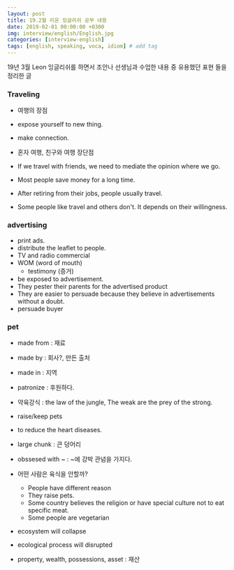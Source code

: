 ```yaml
---
layout: post
title: 19.2월 리온 잉글리쉬 공부 내용
date: 2019-02-01 00:00:00 +0300
img: interview/english/English.jpg
categories: [interview-english] 
tags: [english, speaking, voca, idiom] # add tag
---
```


19년 3월 Leon 잉글리쉬를 하면서 조안나 선생님과 수업한 내용 중 유용했던 표현 들을 정리한 글

### Traveling

+ 여행의 장점
+ expose yourself to new thing.
+ make connection.

+ 혼자 여행, 친구와 여행 장단점
+ If we travel with friends, we need to mediate the opinion where we go.

+ Most people save money for a long time.
+ After retiring from their jobs, people usually travel.
+ Some people like travel and others don't. It depends on their willingness.

### advertising

+ print ads.
+ distribute the leaflet to people. 
+ TV and radio commercial
+ WOM (word of mouth)
    + testimony (증거)
+ be exposed to advertisement.
+ They pester their parents for the advertised product
+ They are easier to persuade because they believe in advertisements without a doubt.
+ persuade buyer

### pet

+ made from : 재료
+ made by : 회사?, 만든 출처
+ made in : 지역
+ patronize : 후원하다.
+ 약육강식 : the law of the jungle, The weak are the prey of the strong.
+ raise/keep pets
+ to reduce the heart diseases.
+ large chunk : 큰 덩어리
+ obssesed with ~ : ~에 강박 관념을 가지다.
+ 어떤 사람은 육식을 안할까?
    + People have different reason
    + They raise pets.
    + Some country believes the religion or have special culture not to eat specific meat.
    + Some people are vegetarian
    
+ ecosystem will collapse
+ ecological process will disrupted
+ property, wealth, possessions, asset : 재산